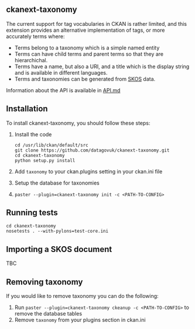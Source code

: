 ## ckanext-taxonomy

The current support for tag vocabularies in CKAN is rather limited, and this extension provides an alternative implementation of tags, or more accurately terms where:

* Terms belong to a taxonomy which is a simple named entity
* Terms can have child terms and parent terms so that they are hierarchichal.
* Terms have a name, but also a URI, and a title which is the display string and is available in different languages.
* Terms and taxonomies can be generated from [SKOS](http://www.w3.org/2004/02/skos/specs) data.

Information about the API is available in [API.md](API.md)

## Installation

To install ckanext-taxonomy, you should follow these steps:

1. Install the code

    ```
    cd /usr/lib/ckan/default/src
    git clone https://github.com/datagovuk/ckanext-taxonomy.git
    cd ckanext-taxonomy
    python setup.py install 
    ```

2. Add ```taxonomy``` to your ckan.plugins setting in your ckan.ini file
3. Setup the database for taxonomies
4. 
    ```
    paster --plugin=ckanext-taxonomy init -c <PATH-TO-CONFIG>
    ```


## Running tests

```
cd ckanext-taxonomy
nosetests . --with-pylons=test-core.ini 
```

## Importing a SKOS document

TBC

## Removing taxonomy

If you would like to remove taxonomy you can do the following:

1. Run ```paster --plugin=ckanext-taxonomy ckeanup -c <PATH-TO-CONFIG>``` to remove the database tables
2. Remove ```taxonomy``` from your plugins section in ckan.ini